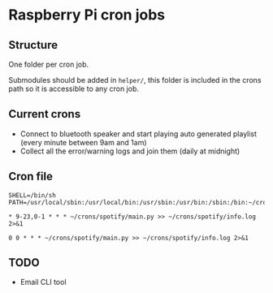 Raspberry Pi cron jobs
==============


Structure
---------
One folder per cron job.

Submodules should be added in `helper/`, this folder is included in the crons path so it is accessible to any cron job.


Current crons
-------------
* Connect to bluetooth speaker and start playing auto generated playlist (every minute between 9am and 1am)
* Collect all the error/warning logs and join them (daily at midnight)

Cron file
---------
    SHELL=/bin/sh
    PATH=/usr/local/sbin:/usr/local/bin:/usr/sbin:/usr/bin:/sbin:/bin:~/crons/helper

    * 9-23,0-1 * * * ~/crons/spotify/main.py >> ~/crons/spotify/info.log 2>&1

    0 0 * * * ~/crons/spotify/main.py >> ~/crons/spotify/info.log 2>&1

TODO
----
- Email CLI tool

